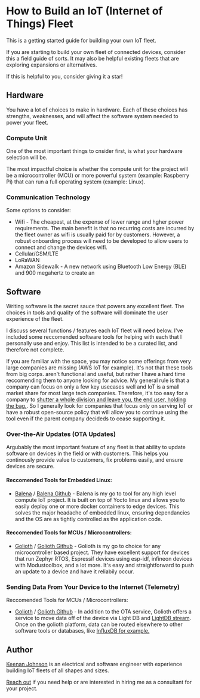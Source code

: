 # How to Build an IoT (Internet of Things) Fleet
This is a getting started guide for building your own IoT fleet.

If you are starting to build your own fleet of connected devices, consider this a field guide of sorts. It may also be helpful existing fleets that are exploring expansions or alternatives.

If this is helpful to you, consider giving it a star!

## Hardware
You have a lot of choices to make in hardware. Each of these choices has strengths, weaknesses, and will affect the software system needed to power your fleet.

### Compute Unit

One of the most important things to cnsider first, is what your hardware selection will be. 

The most impactful choice is whether the compute unit for the project will be a microcontroller (MCU) or more powerful system (example: Raspberry Pi) that can run a full operating system (example: Linux).

### Communication Technology
Some options to consider:
* Wifi - The cheapest, at the expense of lower range and hgher power requirements. The main benefit is that no recurring costs are incurred by the fleet owner as wifi is usually paid for by customers. However, a robust onboarding process will need to be developed to allow users to connect and change the devices wifi. 
* Cellular/GSM/LTE
* LoRaWAN
* Amazon Sidewalk - A new network using Bluetooth Low Energy (BLE) and 900 megahertz to create an 

## Software
Writing software is the secret sauce that powers any excellent fleet. The choices in tools and quality of the software will dominate the user experience of the fleet.

I discuss several functions / features each IoT fleet will need below. I've included some reccomended software tools for helping with each that I personally use and enjoy. This list is intended to be a curated list, and therefore not complete. 

If you are familiar with the space, you may notice some offerings from very large companies are missing (AWS IoT for example). It's not that these tools from big corps. aren't functional and useful, but rather I have a hard time reccomending them to anyone looking for advice. My general rule is that a company can focus on only a few key usecases well and IoT is a small market share for most large tech companies. Therefore, it's too easy for a company to [shutter a whole division and leave you, the end user, holding the bag.](https://techcrunch.com/2022/08/17/google-cloud-will-shutter-its-iot-core-service-next-year/). So I generally look for companies that focus only on serving IoT or have a robust open-source policy that will allow you to continue using the tool even if the parent company decideds to cease supporting it.

### Over-the-Air Updates (OTA Updates)
Argubably the most important feature of any fleet is that ability to update software on devices in the field or with customers. This helps you continously provide value to customers, fix problems easily, and ensure devices are secure. 

#### Reccomended Tools for Embedded Linux:
* [Balena](https://www.balena.io/) / [Balena Github](https://github.com/balena-io) - Balena is my go to tool for any high level compute IoT project. It is built on top of Yocto linux and allows you to easily deploy one or more docker containers to edge devices. This solves the major headache of embedded linux, ensuring dependancies and the OS are as tightly controlled as the application code.

#### Reccomended Tools for MCUs / Microcontrollers:
* [Golioth](https://www.golioth.io/) / [Golioth Github](https://github.com/golioth) - Golioth is my go to choice for any microcontroller based project. They have excellent support for devices that run Zephyr RTOS, Espressif devices using esp-idf, infineon devices with Modustoolbox, and a lot more. It's easy and straightforward to push an update to a device and have it reliabily occur.

### Sending Data From Your Device to the Internet (Telemetry)

Reccomended Tools for MCUs / Microcontrollers:
* [Golioth](https://www.golioth.io/) / [Golioth Github](https://github.com/golioth) - In addition to the OTA service, Golioth offers a service to move data off of the device via Light DB and [LightDB stream](https://docs.golioth.io/cloud/services/lightdb-stream). Once on the golioth platform, data can be routed elsewhere to other software tools or databases, like [InfluxDB for example.](https://www.influxdata.com/)

## Author

[Keenan Johnson](https://www.keenanjohnson.com/) is an electrical and software engineer with experience building IoT fleets of all shapes and sizes.

[Reach out](https://www.keenanjohnson.com/consulting) if you need help or are interested in hiring me as a consultant for your project.
